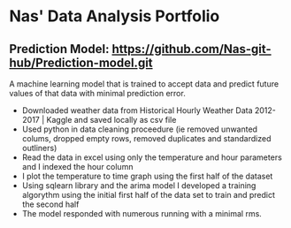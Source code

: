 # Nas' Data Analysis Portfolio
## Prediction Model: https://github.com/Nas-git-hub/Prediction-model.git
A machine learning model that is trained to accept data and predict future values of that data with minimal prediction error. 
*	Downloaded weather data from Historical Hourly Weather Data 2012-2017 | Kaggle and saved locally as csv file 
*	Used python in data cleaning proceedure (ie removed unwanted colums, dropped empty rows, removed duplicates and standardized outliners)
*	Read the data in excel using only the temperature and hour parameters and I indexed the hour column
*	I plot the temperature to time graph using the first half of the dataset
*	Using sqlearn library and the arima model I developed a training algorythm using the initial first half of the data set to train and predict the second half 
*	The model responded with numerous running with a minimal rms.


